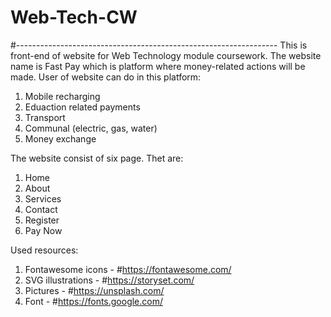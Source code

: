 # Web-Tech-CW

#-----------------------------------------------------------------
This is front-end of website for Web Technology module coursework.
The website name is Fast Pay which is platform where money-related actions will be made.
User of website can do in this platform:

1. Mobile recharging
2. Eduaction related payments
3. Transport
4. Communal (electric, gas, water)
5. Money exchange

The website consist of six page.
Thet are:

1. Home
2. About
3. Services
4. Contact
5. Register
6. Pay Now

Used resources:

1. Fontawesome icons - #https://fontawesome.com/
2. SVG illustrations - #https://storyset.com/
3. Pictures - #https://unsplash.com/
4. Font - #https://fonts.google.com/
